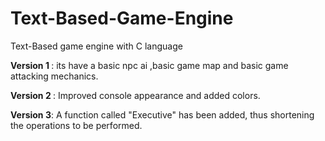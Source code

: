 # Text-Based-Game-Engine
Text-Based game engine with C language
<p><b>Version 1 </b>: its have a basic npc ai ,basic game map and basic game attacking mechanics.</p>
<p><b>Version 2 </b>: Improved console appearance and added colors.</p>
<p><b>Version 3</b>: A function called "Executive" has been added, thus shortening the operations to be performed.</p>
